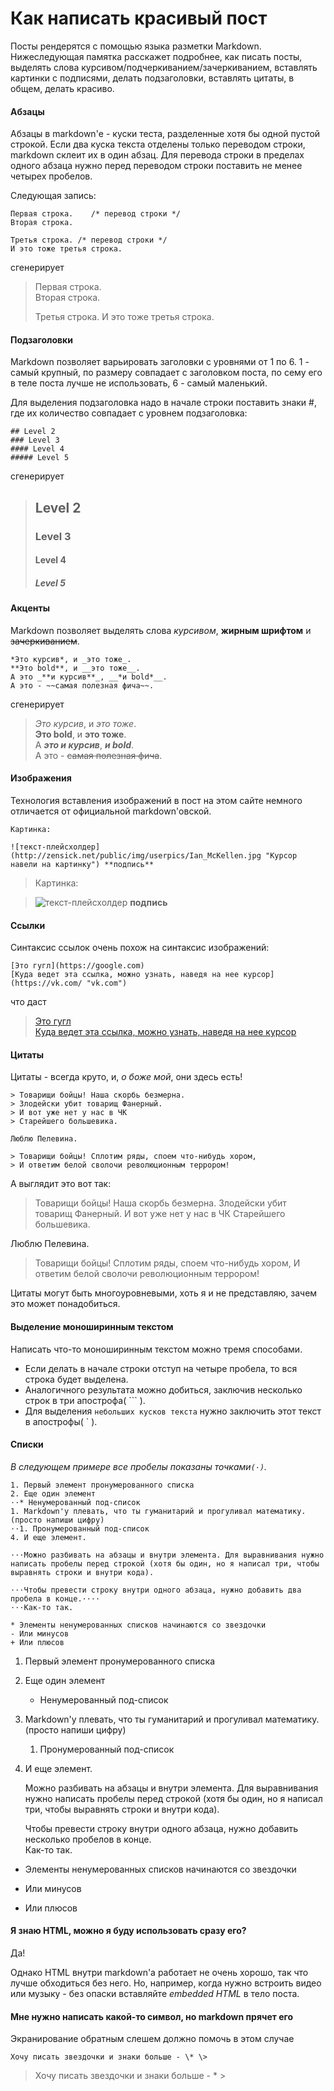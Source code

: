 # Как написать красивый пост

Посты рендерятся с помощью языка разметки Markdown. Нижеследующая памятка расскажет подробнее, как писать посты, выделять слова курсивом/подчеркиванием/зачеркиванием, вставлять картинки с подписями, делать подзаголовки, вставлять цитаты, в общем, делать красиво.

#### Абзацы

Абзацы в markdown'е - куски теста, разделенные хотя бы одной пустой строкой. Если два куска текста отделены только переводом строки, markdown склеит их в один абзац. Для перевода строки в пределах одного абзаца нужно перед переводом строки поставить не менее четырех пробелов.

Следующая запись:

    Первая строка.    /* перевод строки */
    Вторая строка.
	
	Третья строка. /* перевод строки */
	И это тоже третья строка.

сгенерирует

>Первая строка.    
>Вторая строка.
>
>Третья строка.
>И это тоже третья строка.

#### Подзаголовки

Markdown позволяет варьировать заголовки с уровнями от 1 по 6. 1 - самый крупный, по размеру совпадает с заголовком поста, по сему его в теле поста лучше не использовать, 6 - самый маленький. 

Для выделения подзаголовка надо в начале строки поставить знаки \#, где их количество совпадает с уровнем подзаголовка:

    ## Level 2
	### Level 3
	#### Level 4
	##### Level 5

сгенерирует

>## Level 2
>### Level 3
>#### Level 4
>##### Level 5

#### Акценты

Markdown позволяет выделять слова *курсивом*, **жирным шрифтом** и ~~зачеркиванием~~.

    *Это курсив*, и _это тоже_.
	**Это bold**, и __это тоже__.
	А это _**и курсив**_, __*и bold*__.
	А это - ~~самая полезная фича~~.

сгенерирует

>*Это курсив*, и _это тоже_.    
>**Это bold**, и __это тоже__.    
>А _**это и курсив**_, __*и bold*__.    
>А это - ~~самая полезная фича~~.    

#### Изображения

Технология вставления изображений в пост на этом сайте немного отличается от официальной markdown'овской. 

	Картинка:
	
    ![текст-плейсхолдер](http://zensick.net/public/img/userpics/Ian_McKellen.jpg "Курсор навели на картинку") **подпись**
	
>Картинка:
	
>![текст-плейсхолдер](http://zensick.net/public/img/userpics/Ian_McKellen.jpg "Курсор навели на картинку") **подпись**

#### Ссылки

Синтаксис ссылок очень похож на синтаксис изображений:

	[Это гугл](https://google.com)    
	[Куда ведет эта ссылка, можно узнать, наведя на нее курсор](https://vk.com/ "vk.com")    
	
что даст

>[Это гугл](https://google.com)    
>[Куда ведет эта ссылка, можно узнать, наведя на нее курсор]("https://vk.com/ "vk.com")    

#### Цитаты

Цитаты - всегда круто, и, *о боже мой*, они здесь есть!

    > Товарищи бойцы! Наша скорбь безмерна.
	> Злодейски убит товарищ Фанерный.
	> И вот уже нет у нас в ЧК
	> Старейшего большевика.
	
	Люблю Пелевина.
	
	> Товарищи бойцы! Сплотим ряды, споем что-нибудь хором,
	> И ответим белой сволочи революционным террором!

А выглядит это вот так:

> Товарищи бойцы! Наша скорбь безмерна.
> Злодейски убит товарищ Фанерный.
> И вот уже нет у нас в ЧК
> Старейшего большевика.
	
Люблю Пелевина.
	
> Товарищи бойцы! Сплотим ряды, споем что-нибудь хором,
> И ответим белой сволочи революционным террором!

Цитаты могут быть многоуровневыми, хоть я и не представляю, зачем это может понадобиться.

#### Выделение моноширинным текстом

Написать что-то моноширинным текстом можно тремя способами. 

* Если делать в начале строки отступ на четыре пробела, то вся строка будет выделена.
* Аналогичного результата можно добиться, заключив несколько строк в три апострофа( \`\`\` ).
* Для выделения `небольших кусков текста` нужно заключить этот текст в апострофы( \` ).

#### Списки

*В следующем примере все пробелы показаны точками`(⋅)`.*

    1. Первый элемент пронумерованного списка
	2. Еще один элемент
	⋅⋅* Ненумерованный под-список 
	1. Markdown'у плевать, что ты гуманитарий и прогуливал математику. (просто напиши цифру)
	⋅⋅1. Пронумерованный под-список
	4. И еще элемент.

	⋅⋅⋅Можно разбивать на абзацы и внутри элемента. Для выравнивания нужно написать пробелы перед строкой (хотя бы один, но я написал три, чтобы выравнять строки и внутри кода).

	⋅⋅⋅Чтобы превести строку внутри одного абзаца, нужно добавить два пробела в конце.⋅⋅⋅⋅
	⋅⋅⋅Как-то так.

	* Элементы ненумерованных списков начинаются со звездочки
	- Или минусов
	+ Или плюсов

1. Первый элемент пронумерованного списка
2. Еще один элемент
   * Ненумерованный под-список 
1. Markdown'у плевать, что ты гуманитарий и прогуливал математику. (просто напиши цифру)
   1. Пронумерованный под-список
4. И еще элемент.

   Можно разбивать на абзацы и внутри элемента. Для выравнивания нужно написать пробелы перед строкой (хотя бы один, но я написал три, чтобы выравнять строки и внутри кода).

   Чтобы превести строку внутри одного абзаца, нужно добавить несколько пробелов в конце.  
   Как-то так.


* Элементы ненумерованных списков начинаются со звездочки
- Или минусов
+ Или плюсов

#### Я знаю HTML, можно я буду использовать сразу его?

Да!

Однако HTML внутри markdown'а работает не очень хорошо, так что лучше обходиться без него. Но, например, когда нужно встроить видео или музыку - без опаски вставляйте *embedded HTML* в тело поста.

#### Мне нужно написать какой-то символ, но markdown прячет его

Экранирование обратным слешем должно помочь в этом случае

    Хочу писать звездочки и знаки больше - \* \>

>Хочу писать звездочки и знаки больше - \* \>